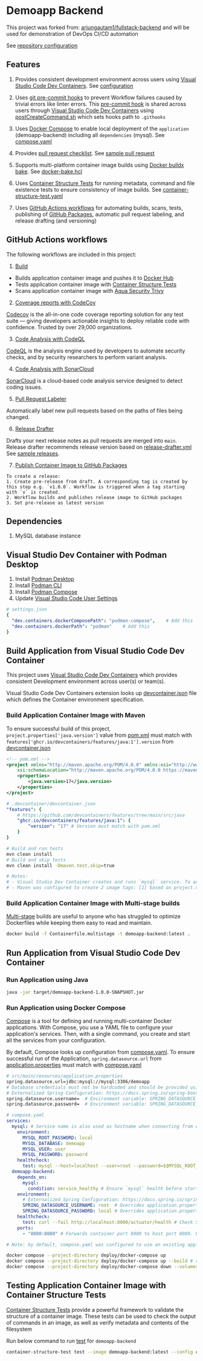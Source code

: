 # Demoapp Backend
This project was forked from: [arjungautam1/fullstack-backend](https://github.com/arjungautam1/fullstack-backend) and will be used for demonstration of DevOps CI/CD automation

See [repository configuration](docs/repository-configuration/README.md)

## Features
1. Provides consistent development environment across users using [Visual Studio Code Dev Containers](https://code.visualstudio.com/docs/devcontainers/containers). See [configuration](.devcontainer/devcontainer.json)

2. Uses [git pre-commit hooks](https://git-scm.com/book/en/v2/Customizing-Git-Git-Hooks) to prevent Workflow failures caused by trivial errors like linter errors. This [pre-commit hook](.githooks/pre-commit) is shared across users through [Visual Studio Code Dev Containers](https://code.visualstudio.com/docs/devcontainers/containers) using [postCreateCommand.sh](.devcontainer/postCreateCommand.sh) which sets hooks path to `.githooks`

3. Uses [Docker Compose](https://docs.docker.com/compose/) to enable local deployment of the `application` (demoapp-backend) including all `dependencies` (mysql). See [compose.yaml](deploy/docker-compose/compose.yaml)

4. Provides [pull request checklist](.github/pull_request_template.md). See [sample pull request](https://github.com/paul-gilber/demoapp-backend/pull/34)

5. Supports multi-platform container image builds using [Docker buildx bake](https://docs.docker.com/build/bake/). See [docker-bake.hcl](docker-bake.hcl)

6. Uses [Container Structure Tests](https://github.com/GoogleContainerTools/container-structure-test) for running metadata, command and file existence tests to ensure consistency of image builds. See [container-structure-test.yaml](container-structure-test.yaml)

7. Uses [GitHub Actions workflows](https://docs.github.com/en/actions/using-workflows/about-workflows) for automating builds, scans, tests, publishing of [GitHub Packages](https://github.com/features/packages), automatic pull request labeling, and release drafting (and versioning)

## GitHub Actions workflows
The following workflows are included in this project:

1. [Build](.github/workflows/build.yml)
- Builds application container image and pushes it to [Docker Hub](https://hub.docker.com/)
- Tests application container image with [Container Structure Tests](https://github.com/GoogleContainerTools/container-structure-test)
- Scans application container image with [Aqua Security Trivy](https://trivy.dev/#:~:text=Trivy%20is%20the%20most%20popular,Apache%2D2.0%20License)

2. [Coverage reports with CodeCov](.github/workflows/code-scan-codecov.yml)

[Codecov](https://about.codecov.io/) is the all-in-one code coverage reporting solution for any test suite — giving developers actionable insights to deploy reliable code with confidence. Trusted by over 29,000 organizations.

3. [Code Analysis with CodeQL](.github/workflows/code-scan-codecov.yml)

[CodeQL](https://codeql.github.com/docs/codeql-overview/about-codeql/) is the analysis engine used by developers to automate security checks, and by security researchers to perform variant analysis.

4. [Code Analysis with SonarCloud](.github/workflows/code-scan-sonarcloud.yml)

[SonarCloud](https://docs.sonarcloud.io/) is a cloud-based code analysis service designed to detect coding issues.

5. [Pull Request Labeler](.github/workflows/labeler.yml)

Automatically label new pull requests based on the paths of files being changed.

6. [Release Drafter](.github/workflows/release-drafter.yml)

Drafts your next release notes as pull requests are merged into `main`.
Release drafter recommends release version based on [release-drafter.yml](.github/release-drafter.yml#L22)
See [sample releases](https://github.com/paul-gilber/demoapp-backend/releases).

7. [Publish Container Image to GitHub Packages](.github/workflows/release.yml)
```
To create a release:
1. Create pre-release from draft. A corresponding tag is created by this step e.g. `v1.0.0`. Workflow is triggered when a tag starting with `v` is created.
2. Workflow builds and publishes release image to GitHub packages
3. Set pre-release as latest version
```

## Dependencies
1. MySQL database instance

## Visual Studio Dev Container with Podman Desktop
1. Install [Podman Desktop](https://podman-desktop.io/docs/installation)
2. Install [Podman CLI](https://podman.io/docs#installing-podman)
3. Install [Podman Compose](https://github.com/containers/podman-compose#installation)
4. Update [Visual Studio Code User Settings](https://code.visualstudio.com/docs/getstarted/settings#_settingsjson)
```yaml
# settings.json
{
  "dev.containers.dockerComposePath": "podman-compose",    # Add this
  "dev.containers.dockerPath": "podman"    # Add this
}
```

## Build Application from Visual Studio Code Dev Container
This project uses [Visual Studio Code Dev Containers](https://code.visualstudio.com/docs/devcontainers/containers) which provides consistent Development environment across user(s) or team(s).

Visual Studio Code Dev Containers extension looks up [devcontainer.json](.devcontainer/devcontainer.json) file which defines the Container environment specification.

### Build Application Container Image with Maven
To ensure successful build of this project, `project.properties['java.version']` value from [pom.xml](pom.xml) must match with `features['ghcr.io/devcontainers/features/java:1'].version` from [devcontainer.json](.devcontainer/devcontainer.json)
```xml
<!-- pom.xml -->
<project xmlns="http://maven.apache.org/POM/4.0.0" xmlns:xsi="http://www.w3.org/2001/XMLSchema-instance"
	xsi:schemaLocation="http://maven.apache.org/POM/4.0.0 https://maven.apache.org/xsd/maven-4.0.0.xsd">
	<properties>
		<java.version>17</java.version>
	</properties>
</project>
```
```yaml
# .devcontainer/devcontainer.json
"features": {
    # https://github.com/devcontainers/features/tree/main/src/java
    "ghcr.io/devcontainers/features/java:1": {
        "version": "17" # Version must match with pom.xml
    }
}
```
```sh
# Build and run tests
mvn clean install
# Build and skip tests
mvn clean install -Dmaven.test.skip=true

# Notes:
# - Visual Studio Dev Container creates and runs `mysql` service. To add other dependency services, update `.devcontainer/compose.yaml`
# - Maven was configured to create 2 image tags: [1] based on project.version [2] `latest` tag
```
### Build Application Container Image with Multi-stage builds
[Multi-stage](https://docs.docker.com/build/building/multi-stage/) builds are useful to anyone who has struggled to optimize Dockerfiles while keeping them easy to read and maintain.
```sh
docker build -f Containerfile.multistage -t demoapp-backend:latest .
```

## Run Application from Visual Studio Code Dev Container
### Run Application using Java
```sh
java -jar target/demoapp-backend-1.0.0-SNAPSHOT.jar
```
### Run Application using Docker Compose
[Compose](https://docs.docker.com/compose/) is a tool for defining and running multi-container Docker applications. With Compose, you use a YAML file to configure your application's services. Then, with a single command, you create and start all the services from your configuration.

By default, Compose looks up configuration from [compose.yaml](compose.yaml).
To ensure successful run of the Application, `spring.datasource.url` from [application.properties](src/main/resources/application.properties) must match with [compose.yaml](compose.yaml)
```sh
# src/main/resources/application.properties
spring.datasource.url=jdbc:mysql://mysql:3306/demoapp
# Database credentials must not be hardcoded and should be provided using Environment variables
# Externalized Spring Configuration: https://docs.spring.io/spring-boot/docs/1.5.6.RELEASE/reference/html/boot-features-external-config.html
spring.datasource.username=  # Environment variable: SPRING_DATASOURCE_USERNAME
spring.datasource.password=  # Environment variable: SPRING_DATASOURCE_PASSWORD
```
```yaml
# compose.yaml
services:
  mysql: # Service name is also used as hostname when connecting from other containers
    environment:
      MYSQL_ROOT_PASSWORD: local
      MYSQL_DATABASE: demoapp
      MYSQL_USER: user
      MYSQL_PASSWORD: password
    healthcheck:
      test: mysql --host=localhost --user=root --password=$$MYSQL_ROOT_PASSWORD demoapp # Login to mysql demoapp db. `$$` tells docker compose not to parse `MYSQL_ROOT_PASSWORD` environment variable
  demoapp-backend:
    depends_on:
      mysql:
        condition: service_healthy # Ensure `mysql` health before starting `demoapp-backend` container
    environment:
      # Externalized Spring Configuration: https://docs.spring.io/spring-boot/docs/1.5.6.RELEASE/reference/html/boot-features-external-config.html
      SPRING_DATASOURCE_USERNAME: root  # Overrides application.properties `spring.datasource.username`
      SPRING_DATASOURCE_PASSWORD: local # Overrides application.properties `spring.datasource.password`
    healthcheck:
      test: curl --fail http://localhost:8080/actuator/health # Check Spring Boot Actuator. Requires `org.springframework.boot:spring-boot-starter-actuator` dependency in pom.xml
    ports:
      - "8080:8080" # Forwards container port 8080 to host port 8080. URL: http://localhost:8080/. Actuator URL: http://localhost:8080/actuator/health
```
```sh
# Note: by default, compose.yaml was configured to use an existing application image. Run build before docker compose or update compose.yaml and enable `build` field

docker compose --project-directory deploy/docker-compose up
docker compose --project-directory deploy/docker-compose up --build # rebuild application image, only applicable if `build` field is enabled
docker compose --project-directory deploy/docker-compose down --volumes # remove containers, networks and volumes created by docker compose

```

## Testing Application Container Image with Container Structure Tests
[Container Structure Tests](https://github.com/GoogleContainerTools/container-structure-test) provide a powerful framework to validate the structure of a container image. These tests can be used to check the output of commands in an image, as well as verify metadata and contents of the filesystem

Run below command to run [test](container-structure-test.yaml) for `demoapp-backend`
```sh
container-structure-test test --image demoapp-backend:latest --config container-structure-test.yaml
```
